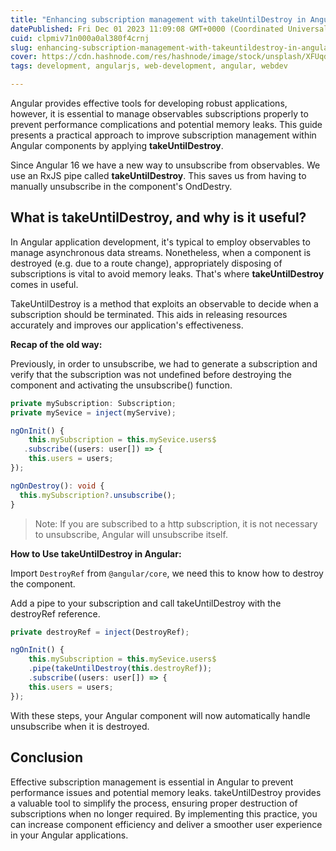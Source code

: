 ```yaml
---
title: "Enhancing subscription management with takeUntilDestroy in Angular"
datePublished: Fri Dec 01 2023 11:09:08 GMT+0000 (Coordinated Universal Time)
cuid: clpmiv71n000a0al380f4crnj
slug: enhancing-subscription-management-with-takeuntildestroy-in-angular
cover: https://cdn.hashnode.com/res/hashnode/image/stock/unsplash/XFUqd0u5U7w/upload/4f9d072c4d4fa74fae07225be10295ff.jpeg
tags: development, angularjs, web-development, angular, webdev

---
```


Angular provides effective tools for developing robust applications, however, it is essential to manage observables subscriptions properly to prevent performance complications and potential memory leaks. This guide presents a practical approach to improve subscription management within Angular components by applying **takeUntilDestroy**.

Since Angular 16 we have a new way to unsubscribe from observables. We use an RxJS pipe called **takeUntilDestroy**. This saves us from having to manually unsubscribe in the component's OndDestry.

## What **is** takeUntilDestroy, and why is it useful?

In Angular application development, it's typical to employ observables to manage asynchronous data streams. Nonetheless, when a component is destroyed (e.g. due to a route change), appropriately disposing of subscriptions is vital to avoid memory leaks. That's where **takeUntilDestroy** comes in useful.

TakeUntilDestroy is a method that exploits an observable to decide when a subscription should be terminated. This aids in releasing resources accurately and improves our application's effectiveness.

**Recap of the old way:**

Previously, in order to unsubscribe, we had to generate a subscription and verify that the subscription was not undefined before destroying the component and activating the unsubscribe() function.

```typescript
private mySubscription: Subscription;
private mySevice = inject(myServive);

ngOnInit() {
    this.mySubscription = this.mySevice.users$
   .subscribe((users: user[]) => {
    this.users = users;
});

ngOnDestroy(): void {
  this.mySubscription?.unsubscribe();
}
```

> Note: If you are subscribed to a http subscription, it is not necessary to unsubscribe, Angular will unsubscribe itself.

**How to Use takeUntilDestroy in Angular:**

Import `DestroyRef` from `@angular/core`, we need this to know how to destroy the component.

Add a pipe to your subscription and call takeUntilDestroy with the destroyRef reference.

```typescript
private destroyRef = inject(DestroyRef);

ngOnInit() {
    this.mySubscription = this.mySevice.users$
    .pipe(takeUntilDestroy(this.destroyRef));
    .subscribe((users: user[]) => {
    this.users = users;
});
```

With these steps, your Angular component will now automatically handle unsubscribe when it is destroyed.

## Conclusion

Effective subscription management is essential in Angular to prevent performance issues and potential memory leaks. takeUntilDestroy provides a valuable tool to simplify the process, ensuring proper destruction of subscriptions when no longer required. By implementing this practice, you can increase component efficiency and deliver a smoother user experience in your Angular applications.